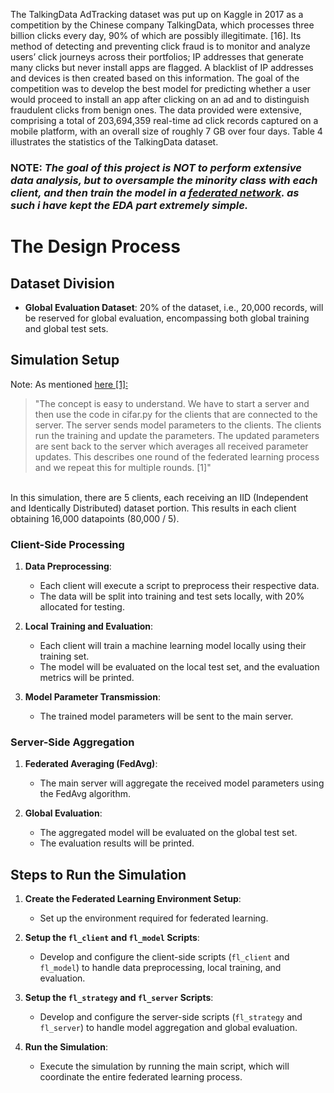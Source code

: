 The TalkingData AdTracking dataset was put up on Kaggle in 2017 as a competition by the Chinese company TalkingData, which processes three billion clicks every day, 90% of which are possibly illegitimate. [16]. Its method of detecting and preventing click fraud is to monitor and analyze users’ click journeys across their portfolios; IP addresses that generate many clicks but never install apps are flagged. A blacklist of IP addresses and devices is then created based on this information. The goal of the competition was to develop the best model for predicting whether a user would proceed to install an app after clicking on an ad and to distinguish fraudulent clicks from benign ones. The data provided were extensive, comprising a total of 203,694,359 real-time ad click records captured on a mobile platform, with an overall size of roughly 7 GB over four days. Table 4 illustrates the statistics of the TalkingData dataset.

### NOTE: <i>The goal of this project is NOT to perform extensive data analysis, but to oversample the minority class with each client, and then train the model in a <ins>federated network</ins>. as such i have kept the EDA part extremely simple.</i>

# The Design Process

## Dataset Division

- **Global Evaluation Dataset**: 20% of the dataset, i.e., 20,000 records, will be reserved for global evaluation, encompassing both global training and global test sets.

## Simulation Setup

Note: As mentioned [here [1]:](https://flower.ai/docs/framework/example-pytorch-from-centralized-to-federated.html#federated-training)
> "The concept is easy to understand. We have to start a server and then use the code in cifar.py for the clients that are connected to the server. The server sends model parameters to the clients. The clients run the training and update the parameters. The updated parameters are sent back to the server which averages all received parameter updates. This describes one round of the federated learning process and we repeat this for multiple rounds. [1]"  

<br>
In this simulation, there are 5 clients, each receiving an IID (Independent and Identically Distributed) dataset portion. This results in each client obtaining 16,000 datapoints (80,000 / 5).

### Client-Side Processing

1. **Data Preprocessing**:
   - Each client will execute a script to preprocess their respective data.
   - The data will be split into training and test sets locally, with 20% allocated for testing.

2. **Local Training and Evaluation**:
   - Each client will train a machine learning model locally using their training set.
   - The model will be evaluated on the local test set, and the evaluation metrics will be printed.

3. **Model Parameter Transmission**:
   - The trained model parameters will be sent to the main server.

### Server-Side Aggregation

1. **Federated Averaging (FedAvg)**:
   - The main server will aggregate the received model parameters using the FedAvg algorithm.

2. **Global Evaluation**:
   - The aggregated model will be evaluated on the global test set.
   - The evaluation results will be printed.

## Steps to Run the Simulation

1. **Create the Federated Learning Environment Setup**:
   - Set up the environment required for federated learning.

2. **Setup the `fl_client` and `fl_model` Scripts**:
   - Develop and configure the client-side scripts (`fl_client` and `fl_model`) to handle data preprocessing, local training, and evaluation.

3. **Setup the `fl_strategy` and `fl_server` Scripts**:
   - Develop and configure the server-side scripts (`fl_strategy` and `fl_server`) to handle model aggregation and global evaluation.

4. **Run the Simulation**:
   - Execute the simulation by running the main script, which will coordinate the entire federated learning process.
